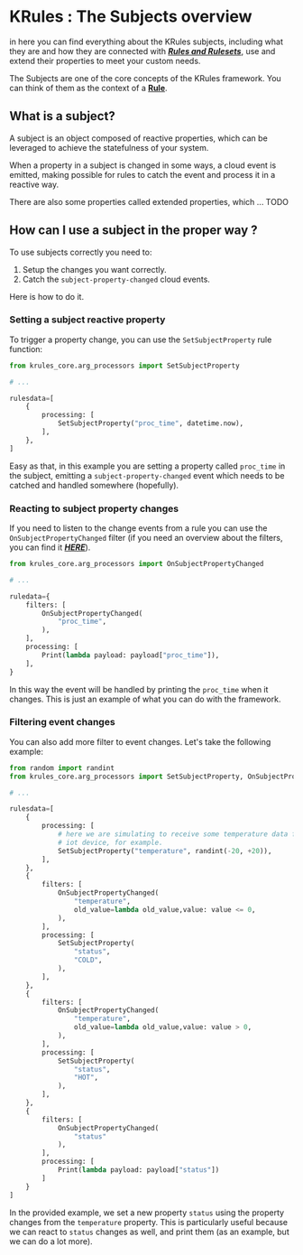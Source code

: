 # KRules : The Subjects overview

in here you can find everything about the KRules subjects, including what they are and how they are connected with [***Rules and Rulesets***](./rules.md), use and extend their properties to meet your custom needs.

The Subjects are one of the core concepts of the KRules framework. You can think of them as the context of a [**Rule**](./rules.md).

## What is a subject?

A subject is an object composed of reactive properties, which can be leveraged to achieve the statefulness of your system.

When a property in a subject is changed in some ways, a cloud event is emitted, making possible for rules to catch the event and process it in a reactive way.

There are also some properties called extended properties, which ... TODO

## How can I use a subject in the proper way ?

To use subjects correctly you need to:
1. Setup the changes you want correctly.
2. Catch the `subject-property-changed` cloud events.

Here is how to do it.

### Setting a subject reactive property 

To trigger a property change, you can use the `SetSubjectProperty` rule function:

``` python
from krules_core.arg_processors import SetSubjectProperty

# ...

rulesdata=[
    {
        processing: [
            SetSubjectProperty("proc_time", datetime.now),
        ],
    },
]
```

Easy as that, in this example you are setting a property called `proc_time` in the subject, emitting
a `subject-property-changed` event which needs to be catched and handled somewhere (hopefully).

### Reacting to subject property changes

If you need to listen to the change events from a rule you can use the `OnSubjectPropertyChanged` filter (if you need an overview about the filters, you can find it [***HERE***](./filters.md)).

``` python
from krules_core.arg_processors import OnSubjectPropertyChanged

# ...

ruledata={
    filters: [
        OnSubjectPropertyChanged(
            "proc_time",
        ),
    ],
    processing: [
        Print(lambda payload: payload["proc_time"]),
    ],
}
```

In this way the event will be handled by printing the `proc_time` when it changes. This is just an example of what you can do with the framework.

### Filtering event changes

You can also add more filter to event changes. Let's take the following example:

``` python
from random import randint
from krules_core.arg_processors import SetSubjectProperty, OnSubjectPropertyChanged

# ...

rulesdata=[
    {
        processing: [
            # here we are simulating to receive some temperature data from an
            # iot device, for example.
            SetSubjectProperty("temperature", randint(-20, +20)),
        ],
    },
    {
        filters: [
            OnSubjectPropertyChanged(
                "temperature",
                old_value=lambda old_value,value: value <= 0,
            ),
        ],
        processing: [
            SetSubjectProperty(
                "status",
                "COLD",
            ),
        ],
    },
    {
        filters: [
            OnSubjectPropertyChanged(
                "temperature",
                old_value=lambda old_value,value: value > 0,
            ),
        ],
        processing: [
            SetSubjectProperty(
                "status",
                "HOT",
            ),
        ],
    },
    {
        filters: [
            OnSubjectPropertyChanged(
                "status"
            ),
        ],
        processing: [
            Print(lambda payload: payload["status"])
        ]
    }
]
```

In the provided example, we set a new property `status` using the property changes from the `temperature` property. This is particularly useful because we can react to `status` changes as well, and print them (as an example, but we can do a lot more).